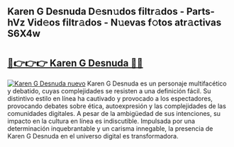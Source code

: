 ## Karen G Desnuda D𝚎sn𝚞dos filtr𝚊dos - Parts-hVz Vid𝚎os filtr𝚊dos - N𝚞evas f𝚘tos atr𝚊ctivas S6X4w

# <h2><a href="http://mb3pezw.tromn.icu/?c=Karen+G+Desnuda">🔗👉👉👉 Karen G Desnuda 🔗🔗</a></h2>

[![Karen G Desnuda nuevo](https://i.imgur.com/pEAQMta.gif)](http://mb3pezw.tromn.icu/?c=Karen+G+Desnuda)
Karen G Desnuda es un personaje multifacético y debatido, cuyas complejidades se resisten a una definición fácil.  Su distintivo estilo en línea ha cautivado y provocado a los espectadores, provocando debates sobre ética, autoexpresión y las complejidades de las comunidades digitales. A pesar de la ambigüedad de sus intenciones, su impacto en la cultura en línea es indiscutible. Impulsada por una determinación inquebrantable y un carisma innegable, la presencia de Karen G Desnuda en el universo digital es transformadora.

